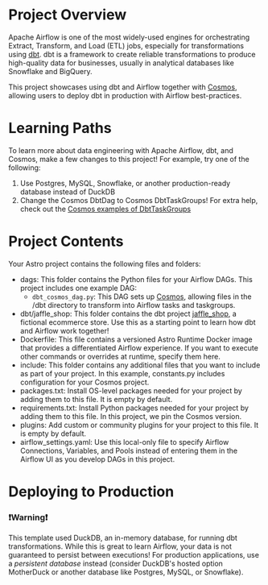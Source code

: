 # Project Overview

Apache Airflow is one of the most widely-used engines for orchestrating Extract, Transform, and Load (ETL) jobs, especially for transformations using [dbt](https://www.getdbt.com). dbt is a framework to create reliable transformations to produce high-quality data for businesses, usually in analytical databases like Snowflake and BigQuery.

This project showcases using dbt and Airflow together with [Cosmos](https://github.com/astronomer/astronomer-cosmos), allowing users to deploy dbt in production with Airflow best-practices.

# Learning Paths

To learn more about data engineering with Apache Airflow, dbt, and Cosmos, make a few changes to this project! For example, try one of the following:

1. Use Postgres, MySQL, Snowflake, or another production-ready database instead of DuckDB
2. Change the Cosmos DbtDag to Cosmos DbtTaskGroups! For extra help, check out the [Cosmos examples of DbtTaskGroups](https://github.com/astronomer/astronomer-cosmos/blob/main/dev/dags/basic_cosmos_task_group.py)

# Project Contents

Your Astro project contains the following files and folders:

- dags: This folder contains the Python files for your Airflow DAGs. This project includes one example DAG:
  - `dbt_cosmos_dag.py`: This DAG sets up [Cosmos](https://github.com/astronomer/astronomer-cosmos), allowing files in the /dbt directory to transform into Airflow tasks and taskgroups.
- dbt/jaffle_shop: This folder contains the dbt project [jaffle_shop](https://github.com/dbt-labs/jaffle_shop_duckdb), a fictional ecommerce store. Use this as a starting point to learn how dbt and Airflow work together!
- Dockerfile: This file contains a versioned Astro Runtime Docker image that provides a differentiated Airflow experience. If you want to execute other commands or overrides at runtime, specify them here.
- include: This folder contains any additional files that you want to include as part of your project. In this example, constants.py includes configuration for your Cosmos project.
- packages.txt: Install OS-level packages needed for your project by adding them to this file. It is empty by default.
- requirements.txt: Install Python packages needed for your project by adding them to this file. In this project, we pin the Cosmos version.
- plugins: Add custom or community plugins for your project to this file. It is empty by default.
- airflow_settings.yaml: Use this local-only file to specify Airflow Connections, Variables, and Pools instead of entering them in the Airflow UI as you develop DAGs in this project.

# Deploying to Production

### ❗Warning❗

This template used DuckDB, an in-memory database, for running dbt transformations. While this is great to learn Airflow, your data is not guaranteed to persist between executions! For production applications, use a _persistent database_ instead (consider DuckDB's hosted option MotherDuck or another database like Postgres, MySQL, or Snowflake).
